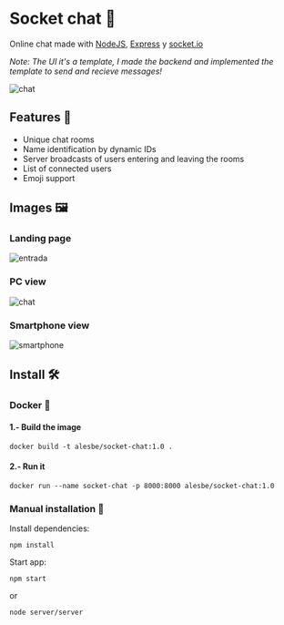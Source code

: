 # Socket chat 💬
Online chat made with [NodeJS](https://nodejs.org/en/), [Express](https://expressjs.com/es/) y [socket.io](https://socket.io/)

_Note: The UI it's a template, I made the backend and implemented the template to send and recieve messages!_

![chat](https://i.imgur.com/aCH9c4s.png)

## Features 🌟
- Unique chat rooms
- Name identification by dynamic IDs
- Server broadcasts of users entering and leaving the rooms
- List of connected users
- Emoji support

## Images 🖼️

### Landing page
![entrada](https://i.imgur.com/bFWT1Ib.png)

### PC view
![chat](https://i.imgur.com/aCH9c4s.png)

### Smartphone view
![smartphone](https://i.imgur.com/JzAhPEB.png)

## Install 🛠️

### Docker 🐋
#### 1.- Build the image
```docker build -t alesbe/socket-chat:1.0 .```

#### 2.- Run it
```docker run --name socket-chat -p 8000:8000 alesbe/socket-chat:1.0```

### Manual installation 🔨
Install dependencies:
```
npm install
```

Start app:
```
npm start
```

or

```
node server/server
```
